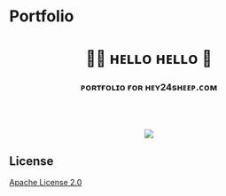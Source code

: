 # Portfolio

<!--[![Header](https://github-readme-stats.vercel.app/api?username=Hey24sheep&show_icons=true&include_all_commits=true)](https://some-url.dev/)-->

<h1 align='center'>🙋‍♂️ ʜᴇʟʟᴏ ʜᴇʟʟᴏ 👋</h1>
<h3 align='center'>
    ᴘᴏʀᴛғᴏʟɪᴏ ғᴏʀ ʜᴇʏ24sʜᴇᴇᴘ.ᴄᴏᴍ
</h3>

</br>
</br>

<p align='center'>
  <img align='center' src='https://github-readme-stats.vercel.app/api?username=Hey24sheep&show_icons=true&include_all_commits=true&border_radius=15&theme=dark'/>
</p>

## License

[Apache License 2.0](https://github.com/hey24sheep/hey24sheep.github.io/blob/main/LICENSE)